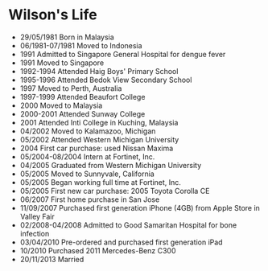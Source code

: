 Wilson's Life
===============

- 29/05/1981 Born in Malaysia
- 06/1981-07/1981 Moved to Indonesia
- 1991 Admitted to Singapore General Hospital for dengue fever
- 1991 Moved to Singapore
- 1992-1994 Attended Haig Boys' Primary School
- 1995-1996 Attended Bedok View Secondary School
- 1997 Moved to Perth, Australia
- 1997-1999 Attended Beaufort College
- 2000 Moved to Malaysia
- 2000-2001 Attended Sunway College
- 2001 Attended Inti College in Kuching, Malaysia
- 04/2002 Moved to Kalamazoo, Michigan
- 05/2002 Attended Western Michigan University
- 2004 First car purchase: used Nissan Maxima
- 05/2004-08/2004 Intern at Fortinet, Inc.
- 04/2005 Graduated from Western Michigan University
- 05/2005 Moved to Sunnyvale, California
- 05/2005 Began working full time at Fortinet, Inc.
- 05/2005 First new car purchase: 2005 Toyota Corolla CE
- 06/2007 First home purchase in San Jose
- 11/09/2007 Purchased first generation iPhone (4GB) from Apple Store in Valley Fair
- 02/2008-04/2008 Admitted to Good Samaritan Hospital for bone infection
- 03/04/2010 Pre-ordered and purchased first generation iPad
- 10/2010 Purchased 2011 Mercedes-Benz C300
- 20/11/2013 Married

